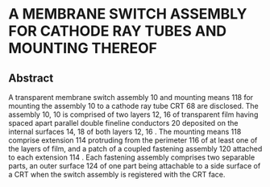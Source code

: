 # A MEMBRANE SWITCH ASSEMBLY FOR CATHODE RAY TUBES AND MOUNTING THEREOF

## Abstract
A transparent membrane switch assembly 10 and mounting means 118 for mounting the assembly 10 to a cathode ray tube CRT 68 are disclosed. The assembly 10, 10 is comprised of two layers 12, 16 of transparent film having spaced apart parallel double fineline conductors 20 deposited on the internal surfaces 14, 18 of both layers 12, 16 . The mounting means 118 comprise extension 114 protruding from the perimeter 116 of at least one of the layers of film, and a patch of a coupled fastening assembly 120 attached to each extension 114 . Each fastening assembly comprises two separable parts, an outer surface 124 of one part being attachable to a side surface of a CRT when the switch assembly is registered with the CRT face.